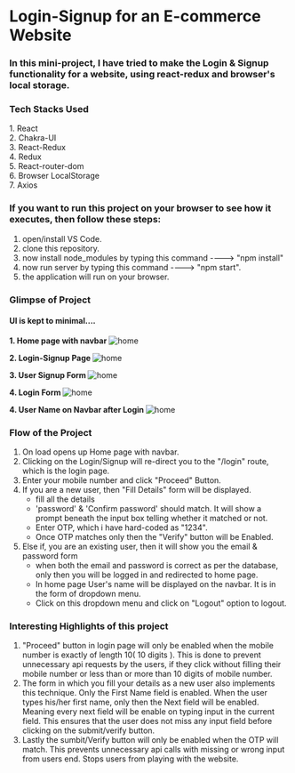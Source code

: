 <h1>Login-Signup for an E-commerce Website</h1>

<h3>In this mini-project, I have tried to make the Login & Signup functionality for a website, using react-redux and browser's local storage.</h3>

<h3>Tech Stacks Used</h3>
1. React <br />
2. Chakra-UI <br />
3. React-Redux <br />
4. Redux <br />
5. React-router-dom <br />
6. Browser LocalStorage <br />
7. Axios

<h3>If you want to run this project on your browser to see how it executes, then follow these steps:</h3>

1. open/install VS Code.
2. clone this repository.
3. now install node_modules by typing this command ----> "npm install"
4. now run server by typing this command ----> "npm start".
5. the application will run on your browser.

<h3>Glimpse of Project</h3>

<h4>UI is kept to minimal....</h4>

<b>1. Home page with navbar</b>
<img src="https://github.com/prateekoctane/login_signup_ecommerce/blob/main/home%20navbar.PNG" alt="home" />

<b>2. Login-Signup Page </b>
<img src="https://github.com/prateekoctane/login_signup_ecommerce/blob/main/login-signup%20page.PNG" alt="home" />

<b>3. User Signup Form </b>
<img src="https://github.com/prateekoctane/login_signup_ecommerce/blob/main/signup%20form.PNG" alt="home" />

<b>4. Login Form </b>
<img src="https://github.com/prateekoctane/login_signup_ecommerce/blob/main/login%20form.PNG" alt="home" />

<b>4. User Name on Navbar after Login </b>
<img src="https://github.com/prateekoctane/login_signup_ecommerce/blob/main/navbar%20after%20user%20log%20in.PNG" alt="home" />





<h3>Flow of the Project</h3>

1. On load opens up Home page with navbar.
2. Clicking on the Login/Signup will re-direct you to the "/login" route, which is the login page.
3. Enter your mobile number and click "Proceed" Button.
4. If you are a new user, then "Fill Details" form will be displayed.
   - fill all the details
   - 'password' & 'Confirm password' should match. It will show a prompt beneath the input box telling whether it matched or not.
   - Enter OTP, which i have hard-coded as "1234".
   - Once OTP matches only then the "Verify" button will be Enabled.
5. Else if, you are an existing user, then it will show you the email & password form
   - when both the email and password is correct as per the database, only then you will be logged in and redirected to home page.
   - In home page User's name will be displayed on the navbar. It is in the form of dropdown menu.
   - Click on this dropdown menu and click on "Logout" option to logout.

<h3>Interesting Highlights of this project</h3>

1. "Proceed" button in login page will only be enabled when the mobile number is exactly of length 10( 10 digits ). This is done to prevent unnecessary api requests by the users, if they click without filling their mobile number or less than or more than 10 digits of mobile number.
2.  The form in which you fill your details as a new user also implements this technique. Only the First Name field is enabled. When the user types his/her first name,       only then the Next field will be enabled. Meaning every next field will be enable on typing input in the current field. This ensures that the user does not miss any     input field before clicking on the submit/verify button. 
3.  Lastly the sumbit/Verify button will only be enabled when the OTP will match. This prevents unnecessary api calls with missing or wrong input from users end. Stops users from playing with the website.
